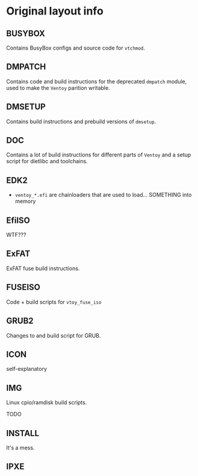 # Original layout info

## BUSYBOX

Contains BusyBox configs and source code for `vtchmod`.

## DMPATCH

Contains code and build instructions for the deprecated `dmpatch` module, used
to make the `Ventoy` parition writable.

## DMSETUP

Contains build instructions and prebuild versions of `dmsetup`.

## DOC

Contains a lot of build instructions for different parts of `Ventoy` and a
setup script for dietlibc and toolchains.

## EDK2

- `ventoy_*.efi` are chainloaders that are used to load... SOMETHING into memory

## EfiISO

WTF???

## ExFAT

ExFAT fuse build instructions.

## FUSEISO

Code + build scripts for `vtoy_fuse_iso`

## GRUB2

Changes to and build script for GRUB.

## ICON

self-explanatory

## IMG

Linux cpio/ramdisk build scripts.

TODO

## INSTALL

It's a mess.

## IPXE

